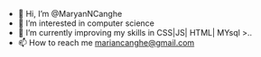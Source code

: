 - 👋 Hi, I’m @MaryanNCanghe
- 👀 I’m interested in computer science 
- 🌱 I’m currently improving my skills in  CSS|JS| HTML| MYsql >..
- 📫 How to reach me mariancanghe@gmail.com
